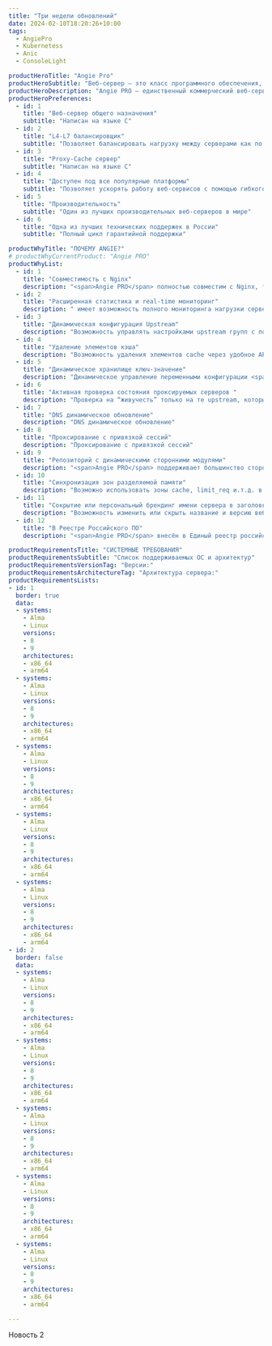 ```yaml
---
title: "Три недели обновлений"
date: 2024-02-10T18:20:26+10:00
tags:
  - AngiePro
  - Kubernetess
  - Anic
  - ConsoleLight

productHeroTitle: "Angie Pro"
productHeroSubtitle: "Веб-сервер — это класс программного обеспечения, предоставляющего доступ к сетевым ресурсам по протоколу HTTP конечным пользователям.Каждый раз, когда пользователь открывает сайт, мобильное приложение, пользуется киоском самообслуживания в метрополитене, или даже пользуется мультимедиа системой в поезде Сапсан, запрос пользователя будет обслужен Веб-Сервером.ООО \"Веб-Сервер\" предлагает Angie PRO, один из самых производительных веб-серверов в мире."
productHeroDescription: "Angie PRO – единственный коммерческий веб-сервер разработка которого локализована в России."
productHeroPreferences:
  - id: 1
    title: "Веб-сервер общего назначения"
    subtitle: "Написан на языке C"
  - id: 2
    title: "L4-L7 балансировщик"
    subtitle: "Позволяет балансировать нагрузку между серверами как по протоколам TCP/UDP, так и по HTTP"
  - id: 3
    title: "Proxy-Cache сервер"
    subtitle: "Написан на языке C"
  - id: 4
    title: "Доступен под все популярные платформы"
    subtitle: "Позволяет ускорять работу веб-сервисов с помощью гибкого механизма кеширования"
  - id: 5
    title: "Производительность"
    subtitle: "Один из лучших производительных веб-серверов в мире"
  - id: 6
    title: "Одна из лучших технических поддержек в России"
    subtitle: "Полный цикл гарантийной поддержки"

productWhyTitle: "ПОЧЕМУ ANGIE?"
# productWhyCurrentProduct: "Angie PRO"
productWhyList:
  - id: 1
    title: "Совместимость с Nginx"
    description: "<span>Angie PRO</span> полностью совместим с Nginx, таким образом любой существующий пользователь Nginx может без серьезных затрат и простоя сервисов перейти на Angie PRO"
  - id: 2
    title: "Расширенная статистика и real-time мониторинг"
    description: " имеет возможность полного мониторинга нагрузки сервера в режиме реального времени что позволяет динамически управлять конфигурациями по профилю нагрузки и соблюдать полную "
  - id: 3
    title: "Динамическая конфигурация Upstream"
    description: "Возможность управлять настройками upstream групп с помощью удобного Rest интерфейса без остановки сервиса"
  - id: 4
    title: "Удаление элементов кэша"
    description: "Возможность удаления элементов cache через удобное API без остановки сервиса"
  - id: 5
    title: "Динамическое хранилище ключ-значение"
    description: "Динамическое управление переменными конфигурации <span>Angie PRO</span> через HTTP API"
  - id: 6
    title: "Активная проверка состояния проксируемых серверов "
    description: "Проверка на “живучесть” только на те upstream, которые отвечают по заданному алгоритму"
  - id: 7
    title: "DNS динамическое обновление"
    description: "DNS динамическое обновление"
  - id: 8
    title: "Проксирование с привязкой сессий"
    description: "Проксирование с привязкой сессий"
  - id: 9
    title: "Репозиторий с динамическими сторонними модулями"
    description: "<span>Angie PRO</span> поддерживает большинство сторонних модулей NGINX и дает возможность без проблем устанавливать их, и предоставляет гарантию их"
  - id: 10
    title: "Синхронизация зон разделяемой памяти"
    description: "Возможно использовать зоны cache, limit_req и.т.д. в кластере <span>Angie PRO</span>"
  - id: 11
    title: "Сокрытие или персональный брендинг имени сервера в заголовках ответа"
    description: "Возможность изменить или скрыть название и версию веб-сервера от пользователей."
  - id: 12
    title: "В Реестре Российского ПО"
    description: "<span>Angie PRO</span> внесён в Единый реестр российских программ для электронных вычислительных машин и баз данных, запись № 17604.."

productRequirementsTitle: "СИСТЕМНЫЕ ТРЕБОВАНИЯ"
productRequirementsSubtitle: "Список поддерживаемых ОС и архитектур"
productRequirementsVersionTag: "Версии:"
productRequirementsArchitectureTag: "Архитектура сервера:"
productRequirementsLists:
- id: 1
  border: true
  data:
  - systems:
    - Alma
    - Linux
    versions:
    - 8
    - 9
    architectures:
    - x86_64
    - arm64
  - systems:
    - Alma
    - Linux
    versions:
    - 8
    - 9
    architectures:
    - x86_64
    - arm64
  - systems:
    - Alma
    - Linux
    versions:
    - 8
    - 9
    architectures:
    - x86_64
    - arm64
  - systems:
    - Alma
    - Linux
    versions:
    - 8
    - 9
    architectures:
    - x86_64
    - arm64
  - systems:
    - Alma
    - Linux
    versions:
    - 8
    - 9
    architectures:
    - x86_64
    - arm64
- id: 2
  border: false
  data:
  - systems:
    - Alma
    - Linux
    versions:
    - 8
    - 9
    architectures:
    - x86_64
    - arm64
  - systems:
    - Alma
    - Linux
    versions:
    - 8
    - 9
    architectures:
    - x86_64
    - arm64
  - systems:
    - Alma
    - Linux
    versions:
    - 8
    - 9
    architectures:
    - x86_64
    - arm64
  - systems:
    - Alma
    - Linux
    versions:
    - 8
    - 9
    architectures:
    - x86_64
    - arm64
  - systems:
    - Alma
    - Linux
    versions:
    - 8
    - 9
    architectures:
    - x86_64
    - arm64

---
```


Новость 2
